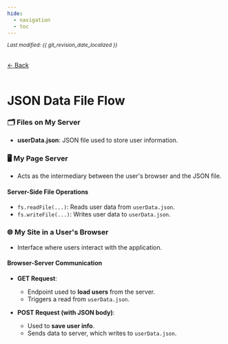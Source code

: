 ```yaml
---
hide:
  - navigation
  - toc
---
```


<small><i>Last modified: {{ git_revision_date_localized }}</i></small>

<div class="back-button">
    <br>
    <a href="javascript:history.back()">← Back</a>
    <br>
    <br>
</div>

# JSON Data File Flow

### 🗂 Files on My Server

- **userData.json**: JSON file used to store user information.

### 🖥 My Page Server

- Acts as the intermediary between the user's browser and the JSON file.

#### Server-Side File Operations

- `fs.readFile(...)`: Reads user data from `userData.json`.
- `fs.writeFile(...)`: Writes user data to `userData.json`.

### 🌐 My Site in a User's Browser

- Interface where users interact with the application.
    
#### Browser-Server Communication

- **GET Request**:
    - Endpoint used to **load users** from the server.
    - Triggers a read from `userData.json`.
        
- **POST Request (with JSON body)**:
    - Used to **save user info**.
    - Sends data to server, which writes to `userData.json`.